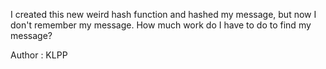 I created this new weird hash function and hashed my message, but now I don't remember my message. How much work do I have to do to find my message?

Author : KLPP

